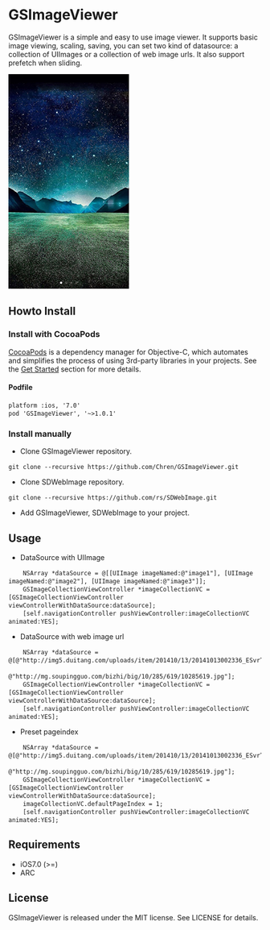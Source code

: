 # GSImageViewer
GSImageViewer is a simple and easy to use image viewer. It supports basic image viewing, scaling, saving, you can set two kind of datasource: a collection of UIImages or a collection of web image urls. It also support prefetch when sliding.

![GSImageViewer](https://github.com/Chren/GSImageViewer/blob/master/GSImageViewerExample/ScreenShot/screenshot.jpg?raw=true)
## Howto Install
### Install with CocoaPods
[CocoaPods](http://cocoapods.org/) is a dependency manager for Objective-C, which automates and simplifies the process of using 3rd-party libraries in your projects. See the [Get Started](http://cocoapods.org/#get_started) section for more details.

#### Podfile
```
platform :ios, '7.0'
pod 'GSImageViewer', '~>1.0.1'
```
### Install manually
- Clone GSImageViewer repository.
```
git clone --recursive https://github.com/Chren/GSImageViewer.git
```
- Clone SDWebImage repository.
```
git clone --recursive https://github.com/rs/SDWebImage.git
```
- Add GSImageViewer, SDWebImage to your project.

## Usage
- DataSource with UIImage
```
    NSArray *dataSource = @[[UIImage imageNamed:@"image1"], [UIImage imageNamed:@"image2"], [UIImage imageNamed:@"image3"]];
    GSImageCollectionViewController *imageCollectionVC = [GSImageCollectionViewController viewControllerWithDataSource:dataSource];
    [self.navigationController pushViewController:imageCollectionVC animated:YES];
```
- DataSource with web image url
```
    NSArray *dataSource = @[@"http://img5.duitang.com/uploads/item/201410/13/20141013002336_ESvrT.jpeg",
                            @"http://mg.soupingguo.com/bizhi/big/10/285/619/10285619.jpg"];
    GSImageCollectionViewController *imageCollectionVC = [GSImageCollectionViewController viewControllerWithDataSource:dataSource];
    [self.navigationController pushViewController:imageCollectionVC animated:YES];
```
- Preset pageindex
```
    NSArray *dataSource = @[@"http://img5.duitang.com/uploads/item/201410/13/20141013002336_ESvrT.jpeg",
                            @"http://mg.soupingguo.com/bizhi/big/10/285/619/10285619.jpg"];
    GSImageCollectionViewController *imageCollectionVC = [GSImageCollectionViewController viewControllerWithDataSource:dataSource];
    imageCollectionVC.defaultPageIndex = 1;
    [self.navigationController pushViewController:imageCollectionVC animated:YES];
```

## Requirements

- iOS7.0 (>=)
- ARC

## License
GSImageViewer is released under the MIT license. See LICENSE for details.
